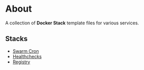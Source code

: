 # About

A collection of **Docker Stack** template files for various services.

## Stacks

- [Swarm Cron](crond/README.md)
- [Healthchecks](healthchecks/README.md)
- [Registry](registry/README.md)
